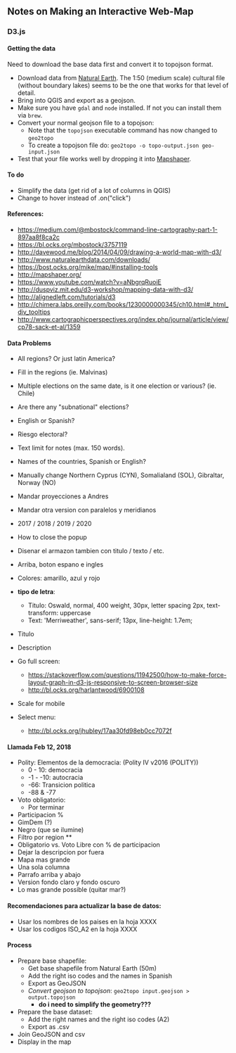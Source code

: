 ## Notes on Making an Interactive Web-Map

### D3.js
#### Getting the data
Need to download the base data first and convert it to topojson format.
* Download data from [Natural Earth](http://www.naturalearthdata.com/downloads/). The 1:50 (medium scale) cultural file (without boundary lakes) seems to be the one that works for that level of detail.
* Bring into QGIS and export as a geojson.
* Make sure you have `gdal` and `node` installed. If not you can install them via `brew`.
* Convert your normal geojson file to a topojson:
  * Note that the `topojson` executable command has now changed to `geo2topo`
  * To create a topojson file do: `geo2topo -o topo-output.json geo-input.json`
* Test that your file works well by dropping it into [Mapshaper](http://mapshaper.org/).

#### To do
* Simplify the data (get rid of a lot of columns in QGIS)
* Change to hover instead of .on("click")

#### References:
* https://medium.com/@mbostock/command-line-cartography-part-1-897aa8f8ca2c
* https://bl.ocks.org/mbostock/3757119
* http://davewood.me/blog/2014/04/09/drawing-a-world-map-with-d3/
* http://www.naturalearthdata.com/downloads/
* https://bost.ocks.org/mike/map/#installing-tools
* http://mapshaper.org/
* https://www.youtube.com/watch?v=aNbgrqRuoiE
* http://duspviz.mit.edu/d3-workshop/mapping-data-with-d3/
* http://alignedleft.com/tutorials/d3
* http://chimera.labs.oreilly.com/books/1230000000345/ch10.html#_html_div_tooltips
* http://www.cartographicperspectives.org/index.php/journal/article/view/cp78-sack-et-al/1359

#### Data Problems
* All regions? Or just latin America?
* Fill in the regions (ie. Malvinas)
* Multiple elections on the same date, is it one election or various? (ie. Chile)
* Are there any "subnational" elections?
* English or Spanish?
* Riesgo electoral?
* Text limit for notes (max. 150 words).
* Names of the countries, Spanish or English?
* Manually change Northern Cyprus (CYN), Somalialand (SOL), Gibraltar, Norway (NO)

* Mandar proyecciones a Andres
* Mandar otra version con paralelos y meridianos
* 2017 / 2018 / 2019 / 2020
* How to close the popup
* Disenar el armazon tambien con titulo / texto / etc.
* Arriba, boton espano e ingles
* Colores: amarillo, azul y rojo
* **tipo de letra**:
  * Titulo: Oswald, normal, 400 weight, 30px, letter spacing 2px, text-transform: uppercase
  * Text: 'Merriweather', sans-serif; 13px, line-height: 1.7em;
* Titulo
* Description
* Go full screen:
  * https://stackoverflow.com/questions/11942500/how-to-make-force-layout-graph-in-d3-js-responsive-to-screen-browser-size
  * http://bl.ocks.org/harlantwood/6900108
* Scale for mobile
* Select menu:
  * http://bl.ocks.org/jhubley/17aa30fd98eb0cc7072f

#### Llamada Feb 12, 2018
* Polity: Elementos de la democracia: (Polity IV v2016 (POLITY))
  * 0 - 10: democracia
  * -1 - -10: autocracia
  * -66: Transicion politica
  * -88 & -77
* Voto obligatorio:
  * Por terminar
* Participacion %
* GimDem (?)
* Negro (que se ilumine)
* Filtro por region **
* Obligatorio vs. Voto Libre con % de participacion
* Dejar la descripcion por fuera
* Mapa mas grande
* Una sola columna
* Parrafo arriba y abajo
* Version fondo claro y fondo oscuro
* Lo mas grande possible (quitar mar?)

#### Recomendaciones para actualizar la base de datos:
* Usar los nombres de los paises en la hoja XXXX
* Usar los codigos ISO_A2 en la hoja XXXX

#### Process
* Prepare base shapefile:
  * Get base shapefile from Natural Earth (50m)
  * Add the right iso codes and the names in Spanish
  * Export as GeoJSON
  * *Convert geojson to topojson*: `geo2topo input.geojson > output.topojson`
    * **do i need to simplify the geometry???**
* Prepare the base dataset:
  * Add the right names and the right iso codes (A2)
  * Export as .csv
* Join GeoJSON and csv
* Display in the map
